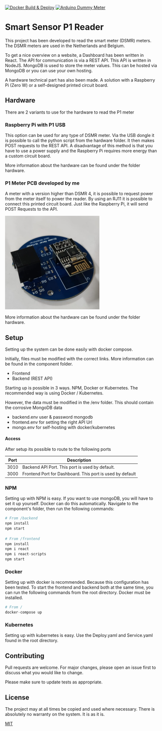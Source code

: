 [![Docker Build & Deploy](https://github.com/JaccoVeldscholten/SlimmeMeterDashboard/actions/workflows/docker.yml/badge.svg)](https://github.com/JaccoVeldscholten/SlimmeMeterDashboard/actions/workflows/docker.yml)
[![Arduino Dummy Meter](https://github.com/JaccoVeldscholten/SlimmeMeterDashboard/actions/workflows/arduino.yml/badge.svg)](https://github.com/JaccoVeldscholten/SlimmeMeterDashboard/actions/workflows/arduino.yml)

# Smart Sensor P1 Reader

This project has been developed to read the smart meter (DSMR) meters. The DSMR meters are used in the Netherlands and Belgium.

To get a nice overview on a website, a Dashboard has been written in React. The API for communication is via a REST API. This API is written in NodeJS. MongoDB is used to store the meter values. This can be hosted via MongoDB or you can use your own hosting.

A hardware technical part has also been made. A solution with a Raspberry Pi (Zero W) or a self-designed printed circuit board. 

## Hardware

There are 2 variants to use for the hardware to read the P1 meter

### Raspberry Pi with P1 USB

This option can be used for any type of DSMR meter. Via the USB dongle it is possible to call the python script from the hardware folder. It then makes POST requests to the REST API. A disadvantage of this method is that you have to use a power supply and the Raspberry Pi requires more energy than a custom circuit board.

More information about the hardware can be found under the folder hardware.

### P1 Meter PCB developed by me

A meter with a version higher than DSMR 4, it is possible to request power from the meter itself to power the reader. By using an RJ11 it is possible to connect this printed circuit board. Just like the Raspberry Pi, it will send POST Requests to the API.

![render](/images/comp.png)

More information about the hardware can be found under the folder hardware.



## Setup
Setting up the system can be done easily with docker compose.

Initially, files must be modified with the correct links. More information can be found in the component folder.
- Frontend
- Backend (REST API)

Starting up is possible in 3 ways. NPM, Docker or Kubernetes.
The recommended way is using Docker / Kubernetes.

However, the data must be modified in the /env folder. This should contain the corrosive MongoDB data

- backend.env user & password mongodb
- frontend.env for setting the right API Url
- mongo.env for self-hosting with docker/kubernetes

#### Access
After setup its possible to route to the following ports

| Port | Description                                               |
|------|-----------------------------------------------------------|
| 3010 | Backend API Port. This port is used by default.           |
| 3000 | Frontend Port for Dashboard. This port is used by default |

### NPM
Setting up with NPM is easy. If you want to use mongoDB, you will have to set it up yourself. Docker can do this automatically.
Navigate to the component's folder, then run the following commands:


```python
# From /backend
npm install 
npm start

# From /frontend
npm install
npm i react
npm i react-scripts
npm start
```

### Docker
Setting up with docker is recommended. Because this configuration has been tested.
To start the frontend and backend both at the same time, you can run the following commands from the root directory. Docker must be installed.
```python
# From /
docker-compose up
```
### Kubernetes
Setting up with kubernetes is easy. Use the Deploy.yaml and Service.yaml found in the root directory.

## Contributing
Pull requests are welcome. For major changes, please open an issue first to discuss what you would like to change.

Please make sure to update tests as appropriate.

## License
The project may at all times be copied and used where necessary. There is absolutely no warranty on the system. It is as it is.

[MIT](https://choosealicense.com/licenses/mit/)

